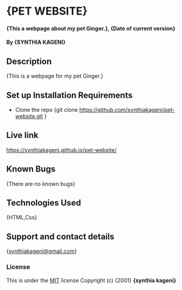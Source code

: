# {PET  WEBSITE}
#### {This a webpage about my pet Ginger.}, {Date of current version}
#### By **{SYNTHIA KAGENI}**
## Description
{This is a webpage for my pet Ginger.}
## Set up Installation Requirements
* Clone the repo {git clone https://github.com/synthiakageni/pet-website.git }

## Live link
 https://synthiakageni.github.io/pet-website/
## Known Bugs
{There are no known bugs}
## Technologies Used
{HTML,Css}
## Support and contact details
{synthiakageni@gmail.com}
### License
This is under the [MIT](LICENSE) license
Copyright (c) {2001} **{synthia kageni}**

